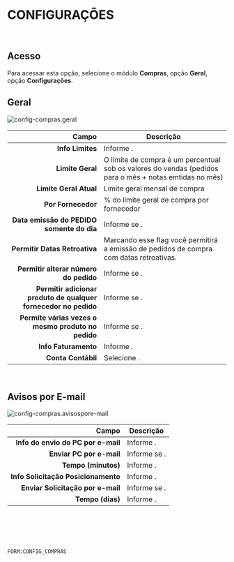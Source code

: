 # CONFIGURAÇÕES
<br>

## Acesso
Para acessar esta opção, selecione o módulo **Compras**, opção **Geral**, opção **Configurações**.
<br>

## Geral
![config-compras.geral](https://raw.githubusercontent.com/netforcews/docs-erp/master/compras/imagens/config-compras.geral.png)

Campo | Descrição
--:|---
**Info Limites** | Informe .
**Limite Geral** | O limite de compra é um percentual sob os valores do vendas (pedidos para o mês + notas emtidas no mês)
**Limite Geral Atual** | Limite geral mensal de compra
**Por Fornecedor** | % do limite geral de compra por fornecedor
**Data emissão do PEDIDO somente do dia** | Informe se .
**Permitir Datas Retroativa** | Marcando esse flag você permitirá a emissão de pedidos de compra com datas retroativas.
**Permitir alterar número do pedido** | Informe se .
**Permitir adicionar produto de qualquer fornecedor no pedido** | Informe se .
**Permite várias vezes o mesmo produto no pedido** | Informe se .
**Info Faturamento** | Informe .
**Conta Contábil** | Selecione .
<br>

## Avisos por E-mail
![config-compras.avisospore-mail](https://raw.githubusercontent.com/netforcews/docs-erp/master/compras/imagens/config-compras.avisospore-mail.png)

Campo | Descrição
--:|---
**Info do envio do PC por e-mail** | Informe .
**Enviar PC por e-mail** | Informe se .
**Tempo (minutos)** | Informe .
**Info Solicitação Posicionamento** | Informe .
**Enviar Solicitação por e-mail** | Informe se .
**Tempo (dias)** | Informe .
<br>
<br>
<br>
<br>

```FORM:CONFIG_COMPRAS```

